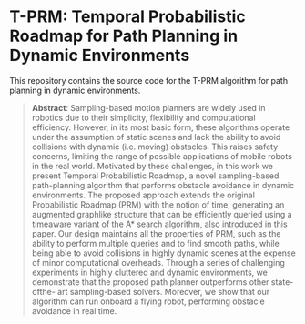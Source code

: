 # T-PRM: Temporal Probabilistic Roadmap for Path Planning in Dynamic Environments 
This repository contains the source code for the T-PRM algorithm for path planning in dynamic environments.

> **Abstract**: Sampling-based motion planners are widely used in robotics due to their simplicity, flexibility and computational efficiency. However, in its most basic form, these algorithms operate under the assumption of static scenes and lack the ability to avoid collisions with dynamic (i.e. moving) obstacles. This raises safety concerns, limiting the range of possible applications of mobile robots in the real world. Motivated by these challenges, in this work we present Temporal Probabilistic Roadmap, a novel sampling-based path-planning algorithm that performs obstacle avoidance in dynamic environments. The proposed approach extends the original Probabilistic Roadmap (PRM) with the notion of time, generating an augmented graphlike structure that can be efficiently queried using a timeaware variant of the A* search algorithm, also introduced in this paper. Our design maintains all the properties of PRM, such as the ability to perform multiple queries and to find smooth paths, while being able to avoid collisions in highly dynamic scenes at the expense of minor computational overheads. Through a series of challenging experiments in highly cluttered and dynamic environments, we demonstrate that the proposed path planner outperforms other state-ofthe- art sampling-based solvers. Moreover, we show that our algorithm can run onboard a flying robot, performing obstacle avoidance in real time.
